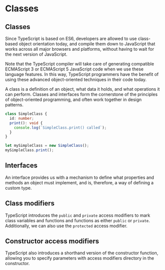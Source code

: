 # Classes

## Classes

Since TypeScript is based on ES6, developers are allowed to use class-based object orientation today, and compile them down to JavaScript that works across all major browsers and platforms, without having to wait for the next version of JavaScript.

Note that the TypeScript compiler will take care of generating compatible ECMAScript 3 or ECMAScript 5 JavaScript code when we use these language features.
In this way, TypeScript programmers have the benefit of using these advanced object-oriented techniques in their code today.

A class is a definition of an object, what data it holds, and what operations it can perform.
Classes and interfaces form the cornerstone of the principles of object-oriented programming, and often work together in design patterns.
```typescript
class SimpleClass {
  id: number;
  print(): void {
    console.log(`SimpleClass.print() called`);
  }
}

let mySimpleClass = new SimpleClass();
mySimpleClass.print();
```

## Interfaces

An interface provides us with a mechanism to define what properties and methods an object must implement, and is, therefore, a way of defining a custom type.

## Class modifiers

TypeScript introduces the `public` and `private` access modifiers to mark class variables and functions and functions as either `public` or `private`.
Additionally, we can also use the `protected` access modifier.

## Constructor access modifiers

TypeScript also introduces a shorthand version of the constructor function, allowing you to specify parameters with access modifiers directory in the constructor.

